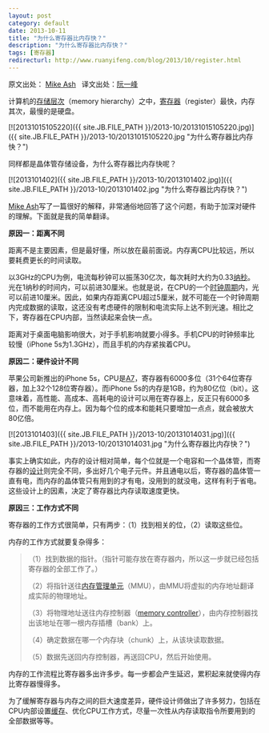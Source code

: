 ```yaml
---
layout: post
category: default
date: 2013-10-11
title: "为什么寄存器比内存快？"
description: "为什么寄存器比内存快？"
tags: [寄存器]
redirecturl: http://www.ruanyifeng.com/blog/2013/10/register.html
---
```



原文出处： [Mike Ash](http://www.mikeash.com/pyblog/friday-qa-2013-10-11-why-registers-are-fast-and-ram-is-slow.html)   译文出处：[阮一峰](http://www.ruanyifeng.com/blog/2013/10/register.html)


计算机的[存储层次](http://zh.wikipedia.org/wiki/%E5%AD%98%E5%82%A8%E5%B1%82%E6%AC%A1)（memory hierarchy）之中，[寄存器](http://zh.wikipedia.org/wiki/%E5%AF%84%E5%AD%98%E5%99%A8)（register）最快，内存其次，最慢的是硬盘。

[![20131015105220]({{ site.JB.FILE_PATH }}/2013-10/20131015105220.jpg)]({{ site.JB.FILE_PATH }}/2013-10/20131015105220.jpg "为什么寄存器比内存快？")

同样都是晶体管存储设备，为什么寄存器比内存快呢？

[![2013101402]({{ site.JB.FILE_PATH }}/2013-10/2013101402.jpg)]({{ site.JB.FILE_PATH }}/2013-10/2013101402.jpg "为什么寄存器比内存快？")

[Mike Ash](http://www.mikeash.com/pyblog/friday-qa-2013-10-11-why-registers-are-fast-and-ram-is-slow.html)写了一篇很好的解释，非常通俗地回答了这个问题，有助于加深对硬件的理解。下面就是我的简单翻译。

**原因一：距离不同**

距离不是主要因素，但是最好懂，所以放在最前面说。内存离CPU比较远，所以要耗费更长的时间读取。

以3GHz的CPU为例，电流每秒钟可以振荡30亿次，每次耗时大约为0.33[纳秒](http://en.wikipedia.org/wiki/Nanosecond)。光在1纳秒的时间内，可以前进30厘米。也就是说，在CPU的一个[时钟周期](http://zh.wikipedia.org/wiki/%E6%97%B6%E9%92%9F%E9%A2%91%E7%8E%87)内，光可以前进10厘米。因此，如果内存距离CPU超过5厘米，就不可能在一个时钟周期内完成数据的读取，这还没有考虑硬件的限制和电流实际上达不到光速。相比之下，寄存器在CPU内部，当然读起来会快一点。

距离对于桌面电脑影响很大，对于手机影响就要小得多。手机CPU的时钟频率比较慢（iPhone 5s为1.3GHz），而且手机的内存紧挨着CPU。

**原因二：硬件设计不同**

苹果公司新推出的iPhone 5s，CPU是[A7](http://en.wikipedia.org/wiki/Apple_A7)，寄存器有6000多位（31个64位寄存器，加上32个128位寄存器）。而iPhone 5s的内存是1GB，约为80亿位（bit）。这意味着，高性能、高成本、高耗电的设计可以用在寄存器上，反正只有6000多位，而不能用在内存上。因为每个位的成本和能耗只要增加一点点，就会被放大80亿倍。

[![2013101403]({{ site.JB.FILE_PATH }}/2013-10/20131014031.jpg)]({{ site.JB.FILE_PATH }}/2013-10/20131014031.jpg "为什么寄存器比内存快？")

事实上确实如此，内存的设计相对简单，每个位就是一个电容和一个晶体管，而寄存器的[设计](http://en.wikipedia.org/wiki/Register_file#Array)则完全不同，多出好几个电子元件。并且通电以后，寄存器的晶体管一直有电，而内存的晶体管只有用到的才有电，没用到的就没电，这样有利于省电。这些设计上的因素，决定了寄存器比内存读取速度更快。

**原因三：工作方式不同**

寄存器的工作方式很简单，只有两步：（1）找到相关的位，（2）读取这些位。

内存的工作方式就要复杂得多：

> （1）找到数据的指针。（指针可能存放在寄存器内，所以这一步就已经包括寄存器的全部工作了。）
>
> （2）将指针送往[内存管理单元](http://zh.wikipedia.org/wiki/%E5%86%85%E5%AD%98%E7%AE%A1%E7%90%86%E5%8D%95%E5%85%83)（MMU），由MMU将虚拟的内存地址翻译成实际的物理地址。
>
> （3）将物理地址送往内存控制器（[memory
> controller](http://en.wikipedia.org/wiki/Memory_controller)），由内存控制器找出该地址在哪一根内存插槽（bank）上。
>
> （4）确定数据在哪一个内存块（chunk）上，从该块读取数据。
>
> （5）数据先送回内存控制器，再送回CPU，然后开始使用。

内存的工作流程比寄存器多出许多步。每一步都会产生延迟，累积起来就使得内存比寄存器慢得多。

为了缓解寄存器与内存之间的巨大速度差异，硬件设计师做出了许多努力，包括在CPU内部设置[缓存](http://zh.wikipedia.org/wiki/CPU%E7%BC%93%E5%AD%98)、优化CPU工作方式，尽量一次性从内存读取指令所要用到的全部数据等等。
